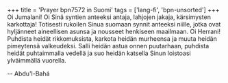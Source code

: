+++
title = 'Prayer bpn7572 in Suomi'
tags = ['lang-fi', 'bpn-unsorted']
+++
Oi Jumalani! Oi Sinä syntien anteeksi antaja, lahjojen jakaja, kärsimysten karkottaja!
Totisesti rukoilen Sinua suomaan synnit anteeksi niille, jotka ovat hyljänneet aineellisen asunsa ja nousseet henkiseen maailmaan.
Oi Herrani! Puhdista heidät rikkomuksista, karkota heidän murheensa ja muuta heidän pimeytensä valkeudeksi. Salli heidän astua onnen puutarhaan, puhdista heidät puhtaimmalla vedellä ja suo heidän katsella Sinun loistoasi ylväimmällä vuorella.

-- Abdu'l-Bahá
